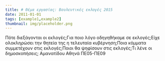 ```yaml
---
title: # Θέμα εργασίας: Βουλευτικές εκλογές 2015
date: 2011-01-01
tags: [example1,example2]
thumbnail: img/placeholder.png
---
```

Πότε διεξάγονται οι εκλογές;Για ποιο λόγο οδηγηθήκαμε σε εκλογές;Είχε ολοκληρώσει την θητεία της η τελευταία κυβέρνηση;Ποια κόμματα συμμετέχουν στις εκλογές;Ποιοι θα ψηφίσουν στις εκλογές;Τι λένε οι δημοσκοπήσεις; 
Αμανατίδου Αθηνά ΠΕ05-ΠΕ09

